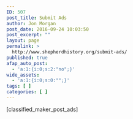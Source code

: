 ```yaml
---
ID: 507
post_title: Submit Ads
author: Jon Morgan
post_date: 2016-09-24 10:03:50
post_excerpt: ""
layout: page
permalink: >
  http://www.shepherdhistory.org/submit-ads/
published: true
afap_auto_post:
  - 'a:1:{i:0;s:2:"no";}'
wide_assets:
  - 'a:1:{i:0;s:0:"";}'
tags: [ ]
categories: [ ]
---
```

[classified_maker_post_ads]